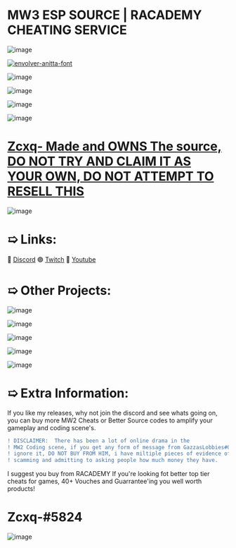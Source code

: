# MW3 ESP SOURCE  |  RACADEMY CHEATING SERVICE

![image](https://user-images.githubusercontent.com/100650037/180653459-6161ef44-76f5-4f74-aa5c-f8dd38d281c3.png)

<a href="https://www.discord.gg/8SEnBvebVt"><img src="https://fontmeme.com/permalink/220724/6b2a07924d6bf9a1841cbfe147496c84.png" alt="envolver-anitta-font" border="0"></a>

![image](https://user-images.githubusercontent.com/100650037/180653445-222512fd-dbae-4709-a9d8-2a1d9f03599d.png)

![image](https://user-images.githubusercontent.com/100650037/180653504-09e85b0b-2cf8-4118-ba9f-298257cd137c.png)

![image](https://user-images.githubusercontent.com/100650037/180653459-6161ef44-76f5-4f74-aa5c-f8dd38d281c3.png)

![image](https://user-images.githubusercontent.com/100650037/180653527-293b9640-dc66-4ec8-beb2-217d0e61d06d.png)

# [Zcxq- Made and OWNS The source, DO NOT TRY AND CLAIM IT AS YOUR OWN, DO NOT ATTEMPT TO RESELL THIS](https://www.discord.gg/8SEnBvebVt)
![image](https://user-images.githubusercontent.com/100650037/180653459-6161ef44-76f5-4f74-aa5c-f8dd38d281c3.png)

# ➯ Links:
🔵 [Discord](https://discord.gg/8SEnBvebVt)
🟣 [Twitch](https://twitch.tv/Hairokashi)
🔴 [Youtube](https://www.youtube.com/channel/UCJQjE6QFR4LjORS3K6bwb0Q)


# ➯ Other Projects:
![image](https://user-images.githubusercontent.com/100650037/180653713-53a5106d-40e0-43f5-8e07-ef12ff9b043e.png)

![image](https://user-images.githubusercontent.com/100650037/180653679-91b41122-8a08-4077-aaaa-bd5117a525ef.png)

![image](https://user-images.githubusercontent.com/100650037/180653720-08f639a7-0f8f-4a5e-b8c7-5c0921c15801.png)

![image](https://user-images.githubusercontent.com/100650037/180653740-da43d2f6-f7e4-4bdf-ab6f-b7dfbd3f4963.png)

![image](https://user-images.githubusercontent.com/100650037/180653588-03479ba9-ec63-4627-94d9-aeab338f6241.png)


# ➯ Extra Information:

If you like my releases, why not join the discord and see whats going on, you can buy more MW2 Cheats or Better Source codes to amplify your gameplay and coding scene's.

```diff
! DISCLAIMER:  There has been a lot of online drama in the 
! MW2 Coding scene, if you get any form of message from GazzasLobbies#0848, 
! ignore it, DO NOT BUY FROM HIM, i have miltiple pieces of evidence of him 
! scamming and admitting to asking people how much money they have.
```

I suggest you buy from RACADEMY If you're looking fot better top tier cheats for games, 40+ Vouches and Guarrantee'ing you well worth products!

# Zcxq-#5824

![image](https://cdn.discordapp.com/attachments/953401561646784573/990323286942576660/standard_20.gif)

